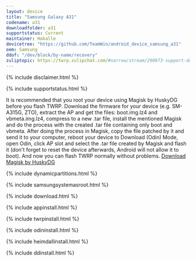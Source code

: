 ```yaml
---
layout: device
title: "Samsung Galaxy A31"
codename: a31
downloadfolder: a31
supportstatus: Current
maintainer: Hakalle
devicetree: "https://github.com/TeamWin/android_device_samsung_a31"
oem: Samsung
ddof: "/dev/block/by-name/recovery"
zuliptopic: https://twrp.zulipchat.com/#narrow/stream/290973-support-device/topic/Samsung.20Galaxy.20A31
---
```


{% include disclaimer.html %}

{% include supportstatus.html %}

It is recommended that you root your device using Magisk by HuskyDG before you flash TWRP. Download the firmware for your device (e.g. SM-A315G, ZTO), extract the AP and get the files: boot.img.lz4 and vbmeta.img.lz4, compress to a new .tar file, install the mentioned Magisk and do the process with the created .tar file containing only boot and vbmeta. After doing the process in Magisk, copy the file patched by it and send it to your computer, reboot your device to Download (Odin) Mode, open Odin, click AP slot and select the .tar file created by Magisk and flash it (don't forget to reset the device afterwards, Android will not allow it to boot). And now you can flash TWRP normally without problems.
<a href="https://huskydg.github.io/download/magisk/25.2-delta.apk">Download Magisk by HuskyDG</a>

{% include dynamicpartitions.html %}

{% include samsungsystemasroot.html %}

{% include download.html %}

{% include appinstall.html %}

{% include twrpinstall.html %}

{% include odininstall.html %}

{% include heimdallinstall.html %}

{% include ddinstall.html %}
